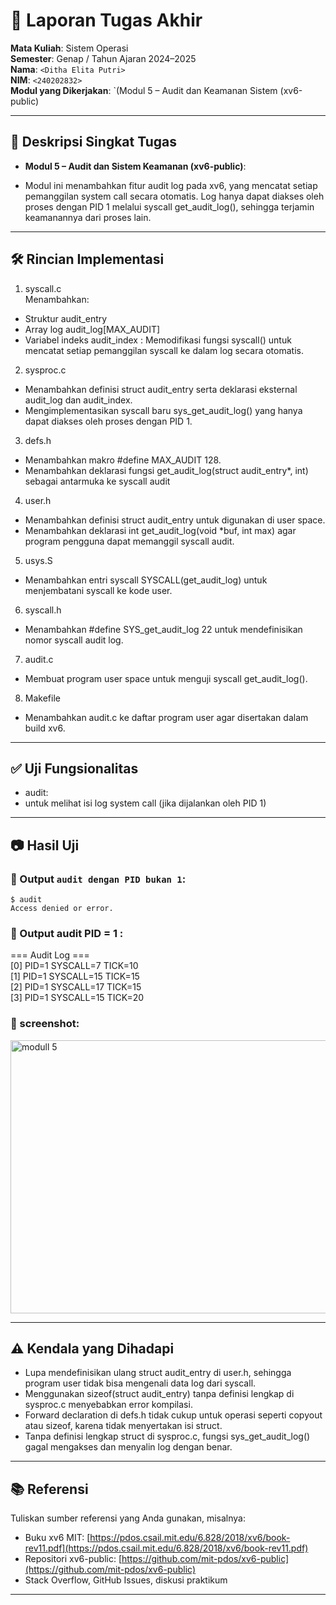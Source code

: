 # 📝 Laporan Tugas Akhir

**Mata Kuliah**: Sistem Operasi  
**Semester**: Genap / Tahun Ajaran 2024–2025  
**Nama**: `<Ditha Elita Putri>`  
**NIM**: `<240202832>`  
**Modul yang Dikerjakan**:
`(Modul 5 – Audit dan Keamanan Sistem (xv6-public)

---

## 📌 Deskripsi Singkat Tugas

* **Modul 5 – Audit dan Sistem Keamanan (xv6-public)**:
- Modul ini menambahkan fitur audit log pada xv6, yang mencatat setiap pemanggilan system call secara otomatis. Log hanya dapat diakses oleh proses dengan PID 1 melalui syscall get_audit_log(), sehingga terjamin keamanannya dari proses lain.  

---

## 🛠️ Rincian Implementasi

1. syscall.c  
Menambahkan:  
- Struktur audit_entry  
- Array log audit_log[MAX_AUDIT]  
- Variabel indeks audit_index : Memodifikasi fungsi syscall() untuk mencatat setiap pemanggilan syscall ke dalam log secara otomatis.  
2. sysproc.c  
- Menambahkan definisi struct audit_entry serta deklarasi eksternal audit_log dan audit_index.  
- Mengimplementasikan syscall baru sys_get_audit_log() yang hanya dapat diakses oleh proses dengan PID 1.  
3. defs.h  
- Menambahkan makro #define MAX_AUDIT 128.  
- Menambahkan deklarasi fungsi get_audit_log(struct audit_entry*, int) sebagai antarmuka ke syscall audit  
4. user.h  
- Menambahkan definisi struct audit_entry untuk digunakan di user space.  
- Menambahkan deklarasi int get_audit_log(void *buf, int max) agar program pengguna dapat memanggil syscall audit.    
5. usys.S  
- Menambahkan entri syscall SYSCALL(get_audit_log) untuk menjembatani syscall ke kode user.  
6. syscall.h  
- Menambahkan #define SYS_get_audit_log 22 untuk mendefinisikan nomor syscall audit log.  
7. audit.c  
- Membuat program user space untuk menguji syscall get_audit_log().  
8. Makefile  
  - Menambahkan audit.c ke daftar program user agar disertakan dalam build xv6.  

---


## ✅ Uji Fungsionalitas

- audit:  
- untuk melihat isi log system call (jika dijalankan oleh PID 1)  
---

## 📷 Hasil Uji

### 📍 Output `audit dengan PID bukan 1`:

```
$ audit  
Access denied or error.  
```
### 📍 Output audit PID = 1 :

=== Audit Log ===  
[0] PID=1 SYSCALL=7 TICK=10  
[1] PID=1 SYSCALL=15 TICK=15  
[2] PID=1 SYSCALL=17 TICK=15  
[3] PID=1 SYSCALL=15 TICK=20  

### 📸 screenshot:
<img width="644" height="437" alt="modull 5" src="https://github.com/user-attachments/assets/fc2f070f-ae28-4219-aaa1-24dd6708f008" />  


---

## ⚠️ Kendala yang Dihadapi

- Lupa mendefinisikan ulang struct audit_entry di user.h, sehingga program user tidak bisa mengenali data log dari syscall.  
- Menggunakan sizeof(struct audit_entry) tanpa definisi lengkap di sysproc.c menyebabkan error kompilasi.  
- Forward declaration di defs.h tidak cukup untuk operasi seperti copyout atau sizeof, karena tidak menyertakan isi struct.  
- Tanpa definisi lengkap struct di sysproc.c, fungsi sys_get_audit_log() gagal mengakses dan menyalin log dengan benar.  

---

## 📚 Referensi

Tuliskan sumber referensi yang Anda gunakan, misalnya:

* Buku xv6 MIT: [https://pdos.csail.mit.edu/6.828/2018/xv6/book-rev11.pdf](https://pdos.csail.mit.edu/6.828/2018/xv6/book-rev11.pdf)
* Repositori xv6-public: [https://github.com/mit-pdos/xv6-public](https://github.com/mit-pdos/xv6-public)
* Stack Overflow, GitHub Issues, diskusi praktikum

---
